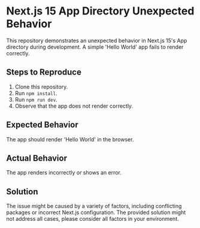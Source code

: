# Next.js 15 App Directory Unexpected Behavior

This repository demonstrates an unexpected behavior in Next.js 15's App directory during development.
A simple 'Hello World' app fails to render correctly. 

## Steps to Reproduce

1. Clone this repository.
2. Run `npm install`.
3. Run `npm run dev`.
4. Observe that the app does not render correctly. 

## Expected Behavior

The app should render 'Hello World' in the browser.

## Actual Behavior

The app renders incorrectly or shows an error. 

## Solution

The issue might be caused by a variety of factors, including conflicting packages or incorrect Next.js configuration. The provided solution might not address all cases, please consider all factors in your environment.
